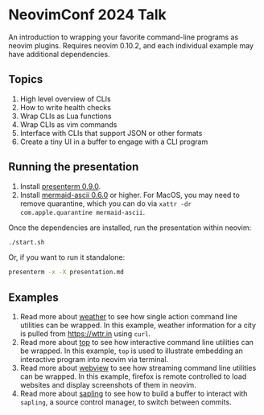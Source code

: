 # NeovimConf 2024 Talk

An introduction to wrapping your favorite command-line programs as neovim
plugins. Requires neovim 0.10.2, and each individual example may have additional
dependencies.

## Topics

1. High level overview of CLIs 
2. How to write health checks
3. Wrap CLIs as Lua functions
4. Wrap CLIs as vim commands
5. Interface with CLIs that support JSON or other formats
6. Create a tiny UI in a buffer to engage with a CLI program

## Running the presentation

1. Install [presenterm 0.9.0](https://github.com/mfontanini/presenterm).
2. Install [mermaid-ascii 0.6.0](https://github.com/AlexanderGrooff/mermaid-ascii)
   or higher. For MacOS, you may need to remove quarantine, which you can do via
   `xattr -dr com.apple.quarantine mermaid-ascii`.

Once the dependencies are installed, run the presentation within neovim:

```sh
./start.sh
```

Or, if you want to run it standalone:

```sh
presenterm -x -X presentation.md
```

## Examples

1. Read more about [weather](scripts/001_weather/README.md) to see how single
   action command line utilities can be wrapped. In this example, weather
   information for a city is pulled from https://wttr.in using `curl`.
2. Read more about [top](scripts/002_top/README.md) to see how interactive
   command line utilities can be wrapped. In this example, `top` is used to
   illustrate embedding an interactive program into neovim via terminal.
3. Read more about [webview](scripts/003_webview/README.md) to see how streaming
   command line utilities can be wrapped. In this example, firefox is remote
   controlled to load websites and display screenshots of them in neovim.
4. Read more about [sapling](scripts/004_sapling/README.md) to see how to build
   a buffer to interact with `sapling`, a source control manager, to switch
   between commits.
